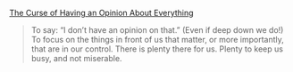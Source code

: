 <p><a href="https://dailystoic.com/curse-opinion-everything/" target="_blank">The Curse of Having an Opinion About Everything</a></p>

<blockquote>To say: “I don’t have an opinion on that.” (Even if deep down we do!) To focus on the things in front of us that matter, or more importantly, that are in our control. There is plenty there for us. Plenty to keep us busy, and not miserable.</blockquote>
